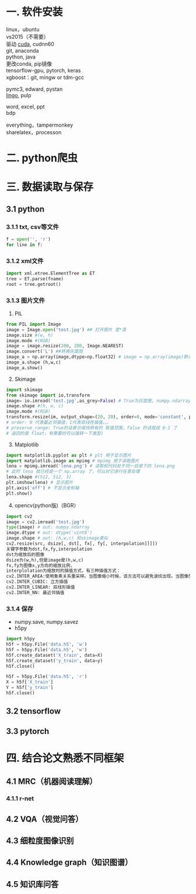 # 一. 软件安装
linux，ubuntu</br>
vs2015（不需要）</br>
驱动 [cuda](https://developer.nvidia.com/cuda-toolkit-archive), cudnn60</br>
git, anaconda</br>
python, java</br>
更改conda, pip镜像</br>
tensorflow-gpu, pytorch, keras</br>
xgboost：git, mingw or tdm-gcc</br>

pymc3, edward, pystan</br>
[lingo](https://zhuanlan.zhihu.com/p/29772798), pulp</br>

word, excel, ppt</br>
bdp</br>

everything，tampermonkey</br>
sharelatex，processon</br>

# 二. python爬虫


# 三. 数据读取与保存
## 3.1 python
### 3.1.1 txt, csv等文件
``` python
f = open('', 'r')
for line in f:
```
### 3.1.2 xml文件
``` python
import xml.etree.ElementTree as ET
tree = ET.parse(fname)
root = tree.getroot()
```
### 3.1.3 图片文件
1. PIL
``` python
from PIL import Image
image = Image.open('test.jpg') ## 打开图片 宽*高
image.size #(w, h) 
image.mode #(RGB)
image = image.resize(200, 200, Image.NEAREST)
image.convert('L') ##转换灰度图
image_a = np.array(image,dtype=np.float32) # image = np.array(image)默认是uint8
image_a.shape (h,w,c)
image_a.show()
```
2. Skimage
``` python
import skimage
from skimage import io,transform
image= io.imread('test.jpg',as_grey=False) # True为灰度图, numpy.ndarray, uint8,[0-255]
image.shape #(h, w, c)
image.mode #(RGB)
transform.resize(im, output_shape=(20, 20), order=0, mode='constant', preserve_range=True).astype(np.uint8)
# order: 0 代表最近邻插值，1代表双线性插值。。。
# preserve_range: True的话表示保持原有的 取值范围，false 的话就成 0-1 了
# 返回的是 float，有需要的可以强转一下类型)
```

3. Matplotlib
``` python 
import matplotlib.pyplot as plt # plt 用于显示图片
import matplotlib.image as mpimg # mpimg 用于读取图片
lena = mpimg.imread('lena.png') # 读取和代码处于同一目录下的 lena.png
# 此时 lena 就已经是一个 np.array 了，可以对它进行任意处理
lena.shape #(512, 512, 3)
plt.imshow(lena) # 显示图片
plt.axis('off') # 不显示坐标轴
plt.show()
```

4. opencv(python版)（BGR）
``` python
import cv2
image = cv2.imread('test.jpg')
type(image) # out: numpy.ndarray
image.dtype # out: dtype('uint8')
image.shape # out: (h,w,c) 和skimage类似
cv2.resize(src, dsize[, dst[, fx[, fy[, interpolation]]]]) 
关键字参数为dst,fx,fy,interpolation
dst为缩放后的图像
dsize为(w,h),但是image是(h,w,c)
fx,fy为图像x,y方向的缩放比例，
interplolation为缩放时的插值方式，有三种插值方式：
cv2.INTER_AREA:使用象素关系重采样。当图像缩小时候，该方法可以避免波纹出现。当图像放大时，类似于 CV_INTER_NN方法　　　　
cv2.INTER_CUBIC: 立方插值
cv2.INTER_LINEAR: 双线形插值　
cv2.INTER_NN: 最近邻插值
```


### 3.1.4 保存
* numpy.save, numpy.savez
* h5py
``` python
import h5py
h5f = h5py.File('data.h5', 'w')
h5f = h5py.File('data.h5', 'w')
h5f.create_dataset('X_train', data=X)
h5f.create_dataset('y_train', data=y)
h5f.close()

h5f = h5py.File('data.h5', 'r')
X = h5f['X_train']
Y = h5f['y_train']
h5f.close()
```
## 3.2 tensorflow

## 3.3 pytorch


# 四. 结合论文熟悉不同框架
## 4.1 MRC（机器阅读理解）
### 4.1.1 r-net

## 4.2 VQA（视觉问答）

## 4.3 细粒度图像识别

## 4.4 Knowledge graph（知识图谱）

## 4.5 知识库问答


